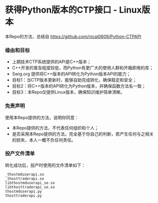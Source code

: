 # 获得Python版本的CTP接口 - Linux版本

本Repo的方法，总结自 https://github.com/nicai0609/Python-CTPAPI

### 缘由和目标

* 上期技术CTP系统提供的API是C++版本；
* C++开发的普及程度较低，而Python有更广大的使用人群和开箱即用的库；
* Swig.org 提供将C++版本的API转化为Python版本API的能力；
* 目标1：当CTP版本更新时，能够自助完成转化，确保稳定和安全；
* 目标2：将C++版本的API转化为Python版本，并确保函数方法名一致；
* 目标3：本Repo仅提供Linux版本，确保知识维护简单清晰。

### 免责声明

使用本Repo提供的方法，说明你同意：
* 本Repo提供的方法，不代表任何组织和个人；
* 是否采用本Repo提供的方法，完全基于你自己的判断，若产生任何与之相关的损失，本人一概不负任何责任。

### 投产文件清单

转化成功后，投产时使用的文件清单如下：

```
_thostmduserapi.so
_thosttraderapi.so
libthostmduserapi_se.so
libthosttraderapi_se.so
thostmduserapi.py
thosttraderapi.py
```
